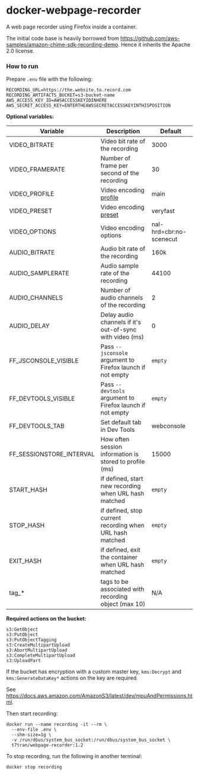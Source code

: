 # docker-webpage-recorder

A web page recorder using Firefox inside a container.

The initial code base is heavily borrowed from https://github.com/aws-samples/amazon-chime-sdk-recording-demo. Hence it inherits the Apache 2.0 license.

### How to run

Prepare `.env` file with the following:

	RECORDING_URL=https://the.website.to.record.com
	RECORDING_ARTIFACTS_BUCKET=s3-bucket-name
	AWS_ACCESS_KEY_ID=AWSACCESSKEYIDINHERE
	AWS_SECRET_ACCESS_KEY=ENTERTHEAWSSECRETACCESSKEYINTHISPOSITION

**Optional variables:**

| Variable                 | Description                                              | Default                 |
| ------------------------ | -------------------------------------------------------- | ----------------------- |
| VIDEO_BITRATE            | Video bit rate of the recording                          | 3000                    |
| VIDEO_FRAMERATE          | Number of frame per second of the recording              | 30                      |
| VIDEO_PROFILE            | Video encoding [profile][1]                              | main                    |
| VIDEO_PRESET             | Video encoding [preset][1]                               | veryfast                |
| VIDEO_OPTIONS            | Video encoding options                                   | nal-hrd=cbr:no-scenecut |
| AUDIO_BITRATE            | Audio bit rate of the recording                          | 160k                    |
| AUDIO_SAMPLERATE         | Audio sample rate of the recording                       | 44100                   |
| AUDIO_CHANNELS           | Number of audio channels of the recording                | 2                       |
| AUDIO_DELAY              | Delay audio channels if it's out-of-sync with video (ms) | 0                       |
| FF_JSCONSOLE_VISIBLE     | Pass `--jsconsole` argument to Firefox launch if not empty | `empty`                  |
| FF_DEVTOOLS_VISIBLE      | Pass `--devtools` argument to Firefox launch if not empty  | `empty`                  |
| FF_DEVTOOLS_TAB          | Set default tab in Dev Tools                             | webconsole              |
| FF_SESSIONSTORE_INTERVAL | How often session information is stored to profile (ms)  | 15000                   |
| START_HASH               | if defined, start new recording when URL hash matched    | `empty`                  |
| STOP_HASH                | if defined, stop current recording when URL hash matched | `empty`                  |
| EXIT_HASH                | if defined, exit the container when URL hash matched     | `empty`                  |
| tag_*                    | tags to be associated with recording object (max 10)     | N/A                     |

[1]: https://trac.ffmpeg.org/wiki/Encode/H.264

**Required actions on the bucket:**

	s3:GetObject
	s3:PutObject
	s3:PutObjectTagging
	s3:CreateMultipartUpload
	s3:AbortMultipartUpload
	s3:CompleteMultipartUpload
	s3:UploadPart

If the bucket has encryption with a custom master key, `kms:Decrypt` and `kms:GenerateDataKey*` actions on the key are required.

See https://docs.aws.amazon.com/AmazonS3/latest/dev/mpuAndPermissions.html.

Then start recording:

	docker run --name recording -it --rm \
	  --env-file .env \
	  --shm-size=1g \
	  -v /run/dbus/system_bus_socket:/run/dbus/system_bus_socket \
	  t7tran/webpage-recorder:1.2

To stop recording, run the following in another terminal:

	docker stop recording